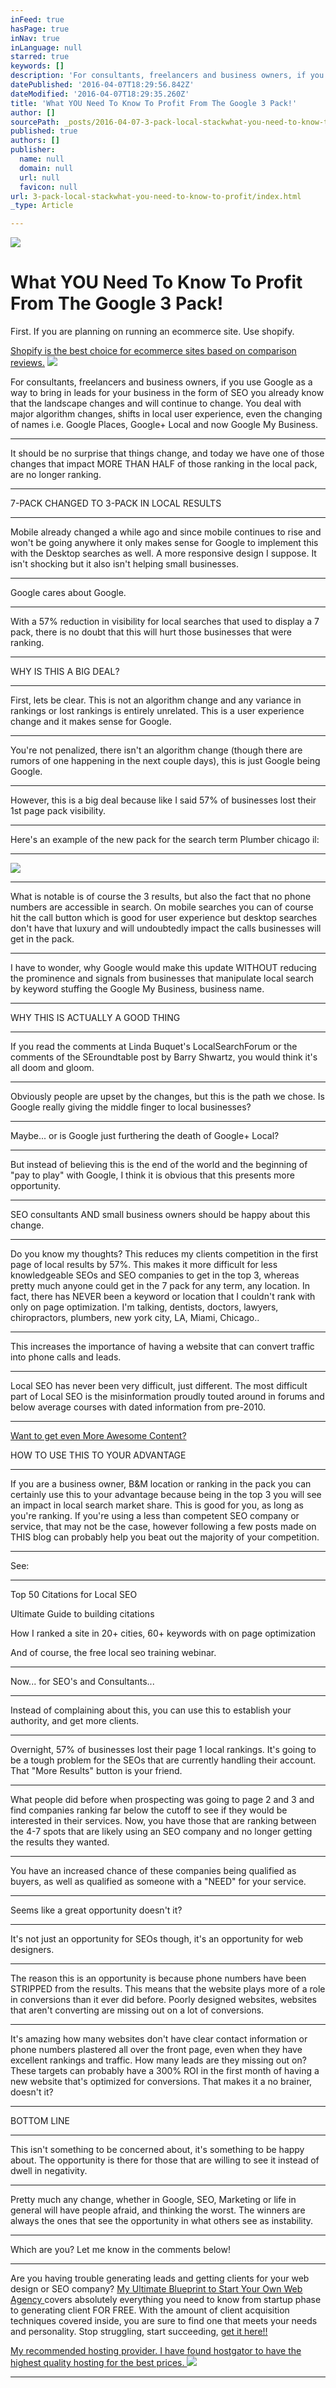 ```yaml
---
inFeed: true
hasPage: true
inNav: true
inLanguage: null
starred: true
keywords: []
description: 'For consultants, freelancers and business owners, if you use Google as a way to bring in leads for your business in the form of SEO you already know that the landscape changes and will continue to change. You deal with major algorithm changes, shifts in local user experience, even the changing of names i.e. Google Places, Google+ Local and now Google My Business.'
datePublished: '2016-04-07T18:29:56.842Z'
dateModified: '2016-04-07T18:29:35.260Z'
title: 'What YOU Need To Know To Profit From The Google 3 Pack!'
author: []
sourcePath: _posts/2016-04-07-3-pack-local-stackwhat-you-need-to-know-to-profit.md
published: true
authors: []
publisher:
  name: null
  domain: null
  url: null
  favicon: null
url: 3-pack-local-stackwhat-you-need-to-know-to-profit/index.html
_type: Article

---
```

![](https://the-grid-user-content.s3-us-west-2.amazonaws.com/98a7590d-2ee3-45f4-8423-3be4beb31602.jpg)

# What YOU Need To Know To Profit From The Google 3 Pack!

First. If you are planning on running an ecommerce site. Use shopify.

[Shopify is the best choice for ecommerce sites based on comparison reviews.][0]
![](https://the-grid-user-content.s3-us-west-2.amazonaws.com/b4c45dd3-35b5-4260-96b7-59834601f60b.png)

For consultants, freelancers and business owners, if you use Google as a way to bring in leads for your business in the form of SEO you already know that the landscape changes and will continue to change. You deal with major algorithm changes, shifts in local user experience, even the changing of names i.e. Google Places, Google+ Local and now Google My Business.

****

It should be no surprise that things change, and today we have one of those changes that impact MORE THAN HALF of those ranking in the local pack, are no longer ranking.

****

7-PACK CHANGED TO 3-PACK IN LOCAL RESULTS

****

Mobile already changed a while ago and since mobile continues to rise and won't be going anywhere it only makes sense for Google to implement this with the Desktop searches as well. A more responsive design I suppose. It isn't shocking but it also isn't helping small businesses.

****

Google cares about Google.

****

With a 57% reduction in visibility for local searches that used to display a 7 pack, there is no doubt that this will hurt those businesses that were ranking.

****

WHY IS THIS A BIG DEAL?

****

First, lets be clear. This is not an algorithm change and any variance in rankings or lost rankings is entirely unrelated. This is a user experience change and it makes sense for Google.

****

You're not penalized, there isn't an algorithm change (though there are rumors of one happening in the next couple days), this is just Google being Google.

****

However, this is a big deal because like I said 57% of businesses lost their 1st page pack visibility.

****

Here's an example of the new pack for the search term Plumber chicago il:

****
![](https://the-grid-user-content.s3-us-west-2.amazonaws.com/66349f98-1eed-4284-9c41-9407c8162974.png)

****

What is notable is of course the 3 results, but also the fact that no phone numbers are accessible in search. On mobile searches you can of course hit the call button which is good for user experience but desktop searches don't have that luxury and will undoubtedly impact the calls businesses will get in the pack.

****

I have to wonder, why Google would make this update WITHOUT reducing the prominence and signals from businesses that manipulate local search by keyword stuffing the Google My Business, business name.

****

WHY THIS IS ACTUALLY A GOOD THING

****

If you read the comments at Linda Buquet's LocalSearchForum or the comments of the SEroundtable post by Barry Shwartz, you would think it's all doom and gloom.

****

Obviously people are upset by the changes, but this is the path we chose. Is Google really giving the middle finger to local businesses?

****

Maybe... or is Google just furthering the death of Google+ Local?

****

But instead of believing this is the end of the world and the beginning of "pay to play" with Google, I think it is obvious that this presents more opportunity.

****

SEO consultants AND small business owners should be happy about this change.

****

Do you know my thoughts? This reduces my clients competition in the first page of local results by 57%. This makes it more difficult for less knowledgeable SEOs and SEO companies to get in the top 3, whereas pretty much anyone could get in the 7 pack for any term, any location. In fact, there has NEVER been a keyword or location that I couldn't rank with only on page optimization. I'm talking, dentists, doctors, lawyers, chiropractors, plumbers, new york city, LA, Miami, Chicago..

****

This increases the importance of having a website that can convert traffic into phone calls and leads.

****

Local SEO has never been very difficult, just different. The most difficult part of Local SEO is the misinformation proudly touted around in forums and below average courses with dated information from pre-2010\.

****

[Want to get even More Awesome Content?][1]

HOW TO USE THIS TO YOUR ADVANTAGE

****

If you are a business owner, B&M location or ranking in the pack you can certainly use this to your advantage because being in the top 3 you will see an impact in local search market share. This is good for you, as long as you're ranking. If you're using a less than competent SEO company or service, that may not be the case, however following a few posts made on THIS blog can probably help you beat out the majority of your competition.

****

See:

****

Top 50 Citations for Local SEO

Ultimate Guide to building citations

How I ranked a site in 20+ cities, 60+ keywords with on page optimization

And of course, the free local seo training webinar.

****

Now... for SEO's and Consultants...

****

Instead of complaining about this, you can use this to establish your authority, and get more clients.

****

Overnight, 57% of businesses lost their page 1 local rankings. It's going to be a tough problem for the SEOs that are currently handling their account. That "More Results" button is your friend.

****

What people did before when prospecting was going to page 2 and 3 and find companies ranking far below the cutoff to see if they would be interested in their services. Now, you have those that are ranking between the 4-7 spots that are likely using an SEO company and no longer getting the results they wanted.

****

You have an increased chance of these companies being qualified as buyers, as well as qualified as someone with a "NEED" for your service.

****

Seems like a great opportunity doesn't it?

****

It's not just an opportunity for SEOs though, it's an opportunity for web designers.

****

The reason this is an opportunity is because phone numbers have been STRIPPED from the results. This means that the website plays more of a role in conversions than it ever did before. Poorly designed websites, websites that aren't converting are missing out on a lot of conversions.

****

It's amazing how many websites don't have clear contact information or phone numbers plastered all over the front page, even when they have excellent rankings and traffic. How many leads are they missing out on? These targets can probably have a 300% ROI in the first month of having a new website that's optimized for conversions. That makes it a no brainer, doesn't it?

****

BOTTOM LINE

****

This isn't something to be concerned about, it's something to be happy about. The opportunity is there for those that are willing to see it instead of dwell in negativity.

****

Pretty much any change, whether in Google, SEO, Marketing or life in general will have people afraid, and thinking the worst. The winners are always the ones that see the opportunity in what others see as instability.

****

Which are you? Let me know in the comments below!

****

Are you having trouble generating leads and getting clients for your web design or SEO company? [My Ultimate Blueprint to Start Your Own Web Agency ][1]covers absolutely everything you need to know from startup phase to generating client FOR FREE. With the amount of client acquisition techniques covered inside, you are sure to find one that meets your needs and personality. Stop struggling, start succeeding, [get it here!!][1]

[My recommended hosting provider. I have found hostgator to have the highest quality hosting for the best prices. ][2]
![](https://the-grid-user-content.s3-us-west-2.amazonaws.com/9cf9e68b-0128-4aae-a80d-a033dc4a5367.gif)

****

[0]: http://1.shopifytrack.com/aff_c?offer_id=2&aff_id=7529
[1]: http://www.imxprs.com/free/ritchbits/ultimate-agency-blueprint
[2]: http://partners.hostgator.com/c/247150/177309/3094